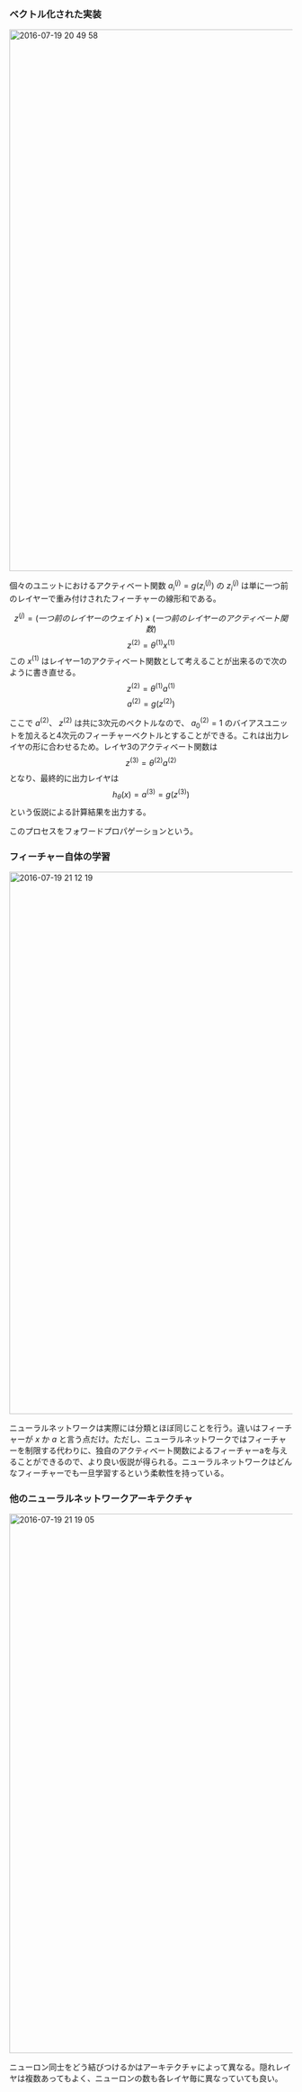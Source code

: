 ### ベクトル化された実装

<img width="962" alt="2016-07-19 20 49 58" src="https://cloud.githubusercontent.com/assets/6447085/16948906/653407a0-4df2-11e6-84b0-83910445cf77.png">

個々のユニットにおけるアクティベート関数 $a_i^{(j)} = g(z_i^{(j)})$ の $z_i^{(j)}$ は単に一つ前のレイヤーで重み付けされたフィーチャーの線形和である。

$$
z^{(j)} =(一つ前のレイヤーのウェイト)×(一つ前のレイヤーのアクティベート関数)
$$
$$
z^{(2)} = \theta^{(1)}x^{(1)}
$$
この $x^{(1)}$ はレイヤー1のアクティベート関数として考えることが出来るので次のように書き直せる。
$$
z^{(2)} = \theta^{(1)}a^{(1)}
$$
$$
a^{(2)} = g(z^{(2)})
$$

ここで $a^{(2)}$、 $z^{(2)}$ は共に3次元のベクトルなので、 $a^{(2)}_0=1$ のバイアスユニットを加えると4次元のフィーチャーベクトルとすることができる。これは出力レイヤの形に合わせるため。レイヤ3のアクティベート関数は
$$
z^{(3)} = \theta^{(2)}a^{(2)}
$$
となり、最終的に出力レイヤは
$$
h_\theta(x)=a^{(3)}=g(z^{(3)})
$$
という仮説による計算結果を出力する。

このプロセスをフォワードプロパゲーションという。

### フィーチャー自体の学習

<img width="963" alt="2016-07-19 21 12 19" src="https://cloud.githubusercontent.com/assets/6447085/16949432/bac2c640-4df5-11e6-9f0e-7f3c17fa15d8.png">

ニューラルネットワークは実際には分類とほぼ同じことを行う。違いはフィーチャーが $x$ か $a$ と言う点だけ。ただし、ニューラルネットワークではフィーチャーを制限する代わりに、独自のアクティベート関数によるフィーチャーaを与えることができるので、より良い仮説が得られる。ニューラルネットワークはどんなフィーチャーでも一旦学習するという柔軟性を持っている。

### 他のニューラルネットワークアーキテクチャ

<img width="958" alt="2016-07-19 21 19 05" src="https://cloud.githubusercontent.com/assets/6447085/16949573/781277c2-4df6-11e6-98dc-59ffd0432741.png">

ニューロン同士をどう結びつけるかはアーキテクチャによって異なる。隠れレイヤは複数あってもよく、ニューロンの数も各レイヤ毎に異なっていても良い。
